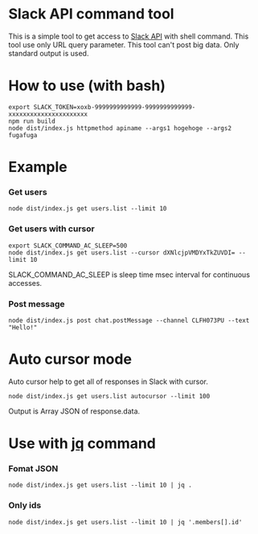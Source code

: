# Slack API command tool

This is a simple tool to get access to [Slack API](https://api.slack.com/methods/) with shell command.
This tool use only URL query parameter. This tool can't post big data.
Only standard output is used.

# How to use (with bash)

```
export SLACK_TOKEN=xoxb-9999999999999-9999999999999-xxxxxxxxxxxxxxxxxxxxxx
npm run build
node dist/index.js httpmethod apiname --args1 hogehoge --args2 fugafuga
```

# Example

### Get users

```
node dist/index.js get users.list --limit 10
```

### Get users with cursor

```
export SLACK_COMMAND_AC_SLEEP=500
node dist/index.js get users.list --cursor dXNlcjpVMDYxTkZUVDI= --limit 10
```

SLACK_COMMAND_AC_SLEEP is sleep time msec interval for continuous accesses.

### Post message

```
node dist/index.js post chat.postMessage --channel CLFH073PU --text "Hello!"
```

# Auto cursor mode

Auto cursor help to get all of responses in Slack with cursor.

```
node dist/index.js get users.list autocursor --limit 100
```

Output is Array JSON of response.data.

# Use with [jq](https://stedolan.github.io/jq/) command

### Fomat JSON

```
node dist/index.js get users.list --limit 10 | jq .
```

### Only ids

```
node dist/index.js get users.list --limit 10 | jq '.members[].id'
```
